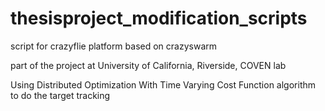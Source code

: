 # thesisproject_modification_scripts
<p>script for crazyflie platform based on crazyswarm</p>
<p>part of the project at University of California, Riverside, COVEN lab</p>
<p>Using Distributed Optimization With Time Varying Cost Function algorithm to do the target tracking</p>
